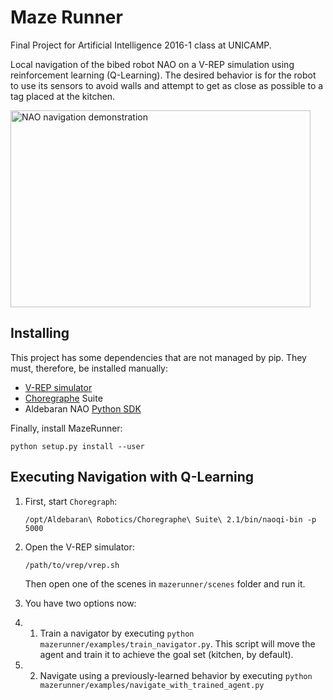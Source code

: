 # Maze Runner

Final Project for Artificial Intelligence 2016-1 class at UNICAMP.

Local navigation of the bibed robot NAO on a V-REP simulation using
reinforcement learning (Q-Learning).
The desired behavior is for the robot to use its sensors to avoid walls
and attempt to get as close as possible to a tag placed at the kitchen.

<a href="http://www.youtube.com/watch?feature=player_embedded&v=n-5PvVGxibg"
   target="_blank"><img src="http://img.youtube.com/vi/n-5PvVGxibg/0.jpg"
alt="NAO navigation demonstration" width="480" height="315" border="0" /></a>

## Installing

This project has some dependencies that are not managed by pip.
They must, therefore, be installed manually:

* [V-REP simulator](http://www.coppeliarobotics.com/downloads.html)
* [Choregraphe](https://community.aldebaran.com/en/resources/software) Suite
* Aldebaran NAO [Python SDK](http://doc.aldebaran.com/2-1/dev/python/install_guide.html)

Finally, install MazeRunner:

```shell
python setup.py install --user
```

## Executing Navigation with Q-Learning

1. First, start `Choregraph`:
   ```shell
   /opt/Aldebaran\ Robotics/Choregraphe\ Suite\ 2.1/bin/naoqi-bin -p 5000
   ```

2. Open the V-REP simulator:
   ```shell
   /path/to/vrep/vrep.sh
   ```
   Then open one of the scenes in `mazerunner/scenes` folder and run it.

3. You have two options now:

  3. 1. Train a navigator by executing `python mazerunner/examples/train_navigator.py`.
    This script will move the agent and train it to achieve the goal set (kitchen, by default).

  3. 2. Navigate using a previously-learned behavior by executing
  `python mazerunner/examples/navigate_with_trained_agent.py`
